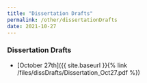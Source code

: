 ```yaml
---
title: "Dissertation Drafts"
permalink: /other/dissertationDrafts
date: 2021-10-27
---
```



### Dissertation Drafts

 + [October 27th]({{ site.baseurl }}{% link /files/dissDrafts/Dissertation_Oct27.pdf %})
